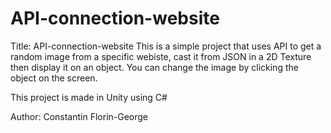 # API-connection-website
Title: API-connection-website
This is a simple project that uses API to get a random image from a specific webiste, cast it from JSON in a 2D Texture then display it on an object.
You can change the image by clicking the object on the screen.

This project is made in Unity using C#

Author: Constantin Florin-George
